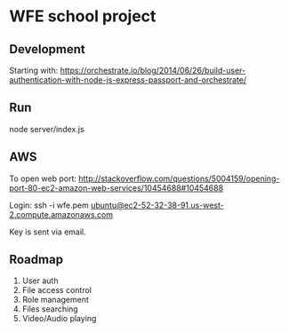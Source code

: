 WFE school project
===

Development
---
Starting with: https://orchestrate.io/blog/2014/06/26/build-user-authentication-with-node-js-express-passport-and-orchestrate/

Run
---
node server/index.js

AWS
---
To open web port: http://stackoverflow.com/questions/5004159/opening-port-80-ec2-amazon-web-services/10454688#10454688

Login:
ssh -i wfe.pem ubuntu@ec2-52-32-38-91.us-west-2.compute.amazonaws.com

Key is sent via email.

Roadmap
---
1. User auth
2. File access control
3. Role management
4. Files searching
5. Video/Audio playing



